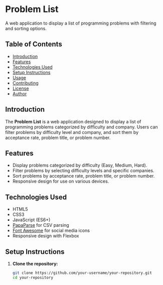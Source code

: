 # Problem List

A web application to display a list of programming problems with filtering and sorting options.

## Table of Contents

- [Introduction](#introduction)
- [Features](#features)
- [Technologies Used](#technologies-used)
- [Setup Instructions](#setup-instructions)
- [Usage](#usage)
- [Contributing](#contributing)
- [License](#license)
- [Author](#author)

## Introduction

The **Problem List** is a web application designed to display a list of programming problems categorized by difficulty and company. Users can filter problems by difficulty level and company, and sort them by acceptance rate, problem title, or problem number.

## Features

- Display problems categorized by difficulty (Easy, Medium, Hard).
- Filter problems by selecting difficulty levels and specific companies.
- Sort problems by acceptance rate, problem title, or problem number.
- Responsive design for use on various devices.

## Technologies Used

- HTML5
- CSS3
- JavaScript (ES6+)
- [PapaParse](https://www.papaparse.com/) for CSV parsing
- [Font Awesome](https://fontawesome.com/) for social media icons
- Responsive design with Flexbox

## Setup Instructions

1. **Clone the repository:**

   ```bash
   git clone https://github.com/your-username/your-repository.git
   cd your-repository
